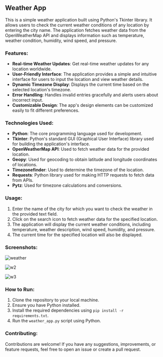 ## Weather App

This is a simple weather application built using Python's Tkinter library. It allows users to check the current weather conditions of any location by entering the city name. The application fetches weather data from the OpenWeatherMap API and displays information such as temperature, weather condition, humidity, wind speed, and pressure.

### Features:

- **Real-time Weather Updates**: Get real-time weather updates for any location worldwide.
- **User-Friendly Interface**: The application provides a simple and intuitive interface for users to input the location and view weather details.
- **Dynamic Timezone Display**: Displays the current time based on the selected location's timezone.
- **Error Handling**: Handles invalid entries gracefully and alerts users about incorrect input.
- **Customizable Design**: The app's design elements can be customized easily to fit different preferences.

### Technologies Used:

- **Python**: The core programming language used for development.
- **Tkinter**: Python's standard GUI (Graphical User Interface) library used for building the application's interface.
- **OpenWeatherMap API**: Used to fetch weather data for the provided location.
- **Geopy**: Used for geocoding to obtain latitude and longitude coordinates of locations.
- **Timezonefinder**: Used to determine the timezone of the location.
- **Requests**: Python library used for making HTTP requests to fetch data from APIs.
- **Pytz**: Used for timezone calculations and conversions.

### Usage:

1. Enter the name of the city for which you want to check the weather in the provided text field.
2. Click on the search icon to fetch weather data for the specified location.
3. The application will display the current weather conditions, including temperature, weather description, wind speed, humidity, and pressure.
4. The current time for the specified location will also be displayed.

### Screenshots:

![weather](https://github.com/CharanBoga/weather-app/assets/117650577/4350d71d-6b4c-4525-84bd-a70a1c063a5c)



![w2](https://github.com/CharanBoga/weather-app/assets/117650577/ff52fb5d-1ec1-4a1d-8f2e-d4765ffdb546)



![w3](https://github.com/CharanBoga/weather-app/assets/117650577/aad50d01-0fb1-456f-825a-d1e18c0774db)




### How to Run:

1. Clone the repository to your local machine.
2. Ensure you have Python installed.
3. Install the required dependencies using `pip install -r requirements.txt`.
4. Run the `weather_app.py` script using Python.

### Contributing:

Contributions are welcome! If you have any suggestions, improvements, or feature requests, feel free to open an issue or create a pull request.

